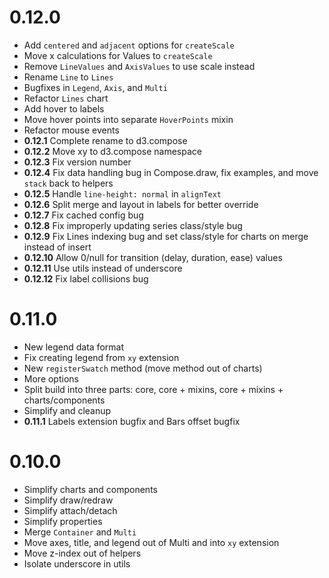 # 0.12.0

- Add `centered` and `adjacent` options for `createScale`
- Move x calculations for Values to `createScale`
- Remove `LineValues` and `AxisValues` to use scale instead
- Rename `Line` to `Lines`
- Bugfixes in `Legend`, `Axis`, and `Multi`
- Refactor `Lines` chart
- Add hover to labels
- Move hover points into separate `HoverPoints` mixin
- Refactor mouse events
- __0.12.1__ Complete rename to d3.compose
- __0.12.2__ Move xy to d3.compose namespace
- __0.12.3__ Fix version number
- __0.12.4__ Fix data handling bug in Compose.draw, fix examples, and move `stack` back to helpers
- __0.12.5__ Handle `line-height: normal` in `alignText`
- __0.12.6__ Split merge and layout in labels for better override
- __0.12.7__ Fix cached config bug
- __0.12.8__ Fix improperly updating series class/style bug
- __0.12.9__ Fix Lines indexing bug and set class/style for charts on merge instead of insert
- __0.12.10__ Allow 0/null for transition (delay, duration, ease) values
- __0.12.11__ Use utils instead of underscore
- __0.12.12__ Fix label collisions bug

# 0.11.0

- New legend data format
- Fix creating legend from `xy` extension
- New `registerSwatch` method (move method out of charts)
- More options
- Split build into three parts: core, core + mixins, core + mixins + charts/components
- Simplify and cleanup
- __0.11.1__ Labels extension bugfix and Bars offset bugfix

# 0.10.0

- Simplify charts and components
- Simplify draw/redraw
- Simplify attach/detach
- Simplify properties
- Merge `Container` and `Multi`
- Move axes, title, and legend out of Multi and into `xy` extension
- Move z-index out of helpers
- Isolate underscore in utils
